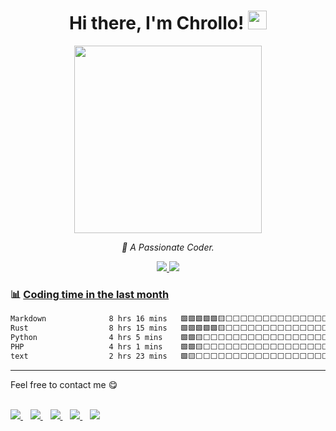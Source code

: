 <div align="center">
  <h1>
    Hi there, I'm Chrollo!
    <img src="https://github.githubassets.com/images/mona-whisper.gif" height="30" />
  </h1>

  <img src="https://media.giphy.com/media/836HiJc7pgzy8iNXCn/giphy.gif" width="300" />

  <p>
    <em>🚀 A Passionate Coder.</em>
  </p>

  <p>
    <a href="https://github.com/bouhadi-m3d">
      <img src="https://img.shields.io/github/followers/bouhadi-m3d?label=Follow&style=social" />
    </a>
    <a href="https://github.com/bouhadi-m3d">
      <img src="https://komarev.com/ghpvc/?username=bouhadi-m3d&color=brightgreen" />
    </a>
  </p>
</div>

### :bar_chart: [Coding time in the last month](https://github.com/muety/wakapi)

<!--START_SECTION:waka-->

```txt
Markdown              8 hrs 16 mins   🟩🟩🟩🟩🟩🟨⬜⬜⬜⬜⬜⬜⬜⬜⬜⬜⬜⬜⬜⬜⬜⬜⬜⬜⬜   21.96 %
Rust                  8 hrs 15 mins   🟩🟩🟩🟩🟩🟨⬜⬜⬜⬜⬜⬜⬜⬜⬜⬜⬜⬜⬜⬜⬜⬜⬜⬜⬜   21.93 %
Python                4 hrs 5 mins    🟩🟩🟨⬜⬜⬜⬜⬜⬜⬜⬜⬜⬜⬜⬜⬜⬜⬜⬜⬜⬜⬜⬜⬜⬜   10.87 %
PHP                   4 hrs 1 mins    🟩🟩🟨⬜⬜⬜⬜⬜⬜⬜⬜⬜⬜⬜⬜⬜⬜⬜⬜⬜⬜⬜⬜⬜⬜   10.67 %
text                  2 hrs 23 mins   🟩🟨⬜⬜⬜⬜⬜⬜⬜⬜⬜⬜⬜⬜⬜⬜⬜⬜⬜⬜⬜⬜⬜⬜⬜   06.32 %
```

---

Feel free to contact me 😋  
<br>

<a href="https://t.me/med69_py" target="_blank">
  <img src="https://img.shields.io/badge/Telegram-%40med69__py-28a8ea">
</a>&nbsp;&nbsp;

<a href="https://www.instagram.com/med69.py/" target="_blank">
  <img src="https://img.shields.io/badge/Instagram-%40med69.py-E4405F">
</a>&nbsp;&nbsp;

<a href="https://x.com/ChrolloM3d" target="_blank">
  <img src="https://img.shields.io/badge/X-%40ChrolloM3d-black">
</a>&nbsp;&nbsp;

<a href="mailto:medbouhadi666@gmail.com">
  <img src="https://img.shields.io/badge/Email-medbouhadi666%40gmail.com-orange">
</a>&nbsp;&nbsp;

<a href="https://discord.com/users/1323812391129055284" target="_blank">
  <img src="https://img.shields.io/badge/Discord-chrollom3d-5865F2">
</a>
